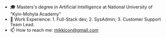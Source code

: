 <!--
**Mikkicon/mikkicon** is a ✨ _special_ ✨ repository because its `README.md` (this file) appears on your GitHub profile.

Here are some ideas to get you started:

- 🔭 I’m currently working on ...
- 🌱 I’m currently learning ...
- 👯 I’m looking to collaborate on ...
- 🤔 I’m looking for help with ...
- 💬 Ask me about ...
- 📫 How to reach me: ...
- 😄 Pronouns: ...
- ⚡ Fun fact: ...
-->
- 🎓 Masters's degree in Artificial Intelligence at National University of "Kyiv-Mohyla Academy"
- 🔭 Work Experience: 1. Full-Stack dev; 2. SysAdmin; 3. Customer Support Team Lead. 
- 📫 How to reach me: mikkicon@gmail.com
